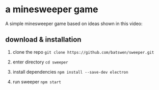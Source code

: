 # a minesweeper game

A simple minesweeper game based on ideas shown in this video:
## download & installation
 1. clone the repo
  `git clone https://github.com/batswen/sweeper.git`

 2. enter directory
  `cd sweeper`

 3. install dependencies
  `npm install --save-dev electron`

 4. run sweeper
  `npm start`

